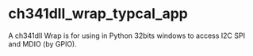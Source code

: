 # ch341dll_wrap_typcal_app
A ch341dll Wrap is for using in Python 32bits windows  to access I2C SPI and MDIO (by GPIO).
